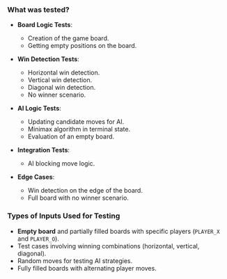 
### What was tested?
- **Board Logic Tests**:
  - Creation of the game board.
  - Getting empty positions on the board.
  
- **Win Detection Tests**:
  - Horizontal win detection.
  - Vertical win detection.
  - Diagonal win detection.
  - No winner scenario.
  
- **AI Logic Tests**:
  - Updating candidate moves for AI.
  - Minimax algorithm in terminal state.
  - Evaluation of an empty board.
  
- **Integration Tests**:
  - AI blocking move logic.

- **Edge Cases**:
  - Win detection on the edge of the board.
  - Full board with no winner scenario.

### Types of Inputs Used for Testing
- **Empty board** and partially filled boards with specific players (`PLAYER_X` and `PLAYER_O`).
- Test cases involving winning combinations (horizontal, vertical, diagonal).
- Random moves for testing AI strategies.
- Fully filled boards with alternating player moves.
